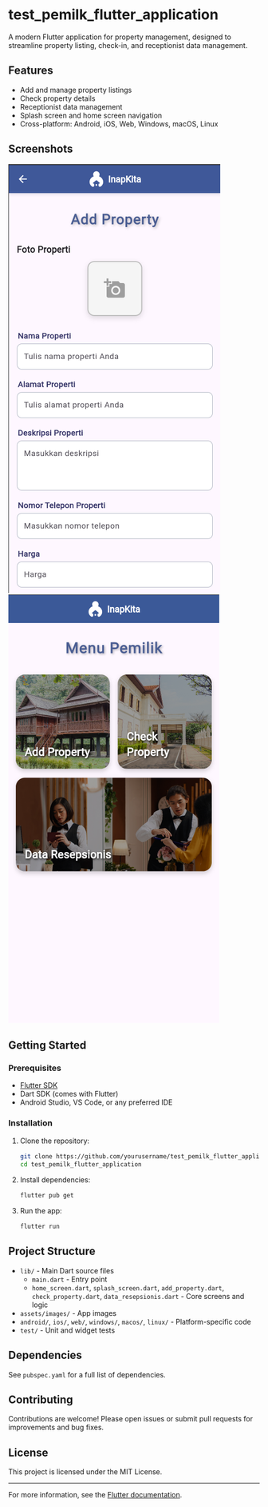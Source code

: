 # test_pemilk_flutter_application

A modern Flutter application for property management, designed to streamline property listing, check-in, and receptionist data management.

## Features
- Add and manage property listings
- Check property details
- Receptionist data management
- Splash screen and home screen navigation
- Cross-platform: Android, iOS, Web, Windows, macOS, Linux

## Screenshots
<!-- Add screenshots of your app here -->
![Splash Screen](assets/readme_images/image-1.png)
![Home Screen](assets/readme_images/image.png)


## Getting Started

### Prerequisites
- [Flutter SDK](https://flutter.dev/docs/get-started/install)
- Dart SDK (comes with Flutter)
- Android Studio, VS Code, or any preferred IDE

### Installation
1. Clone the repository:
   ```sh
   git clone https://github.com/yourusername/test_pemilk_flutter_application.git
   cd test_pemilk_flutter_application
   ```
2. Install dependencies:
   ```sh
   flutter pub get
   ```
3. Run the app:
   ```sh
   flutter run
   ```

## Project Structure
- `lib/` - Main Dart source files
  - `main.dart` - Entry point
  - `home_screen.dart`, `splash_screen.dart`, `add_property.dart`, `check_property.dart`, `data_resepsionis.dart` - Core screens and logic
- `assets/images/` - App images
- `android/`, `ios/`, `web/`, `windows/`, `macos/`, `linux/` - Platform-specific code
- `test/` - Unit and widget tests

## Dependencies
See `pubspec.yaml` for a full list of dependencies.

## Contributing
Contributions are welcome! Please open issues or submit pull requests for improvements and bug fixes.

## License
This project is licensed under the MIT License.

---

For more information, see the [Flutter documentation](https://docs.flutter.dev/).
